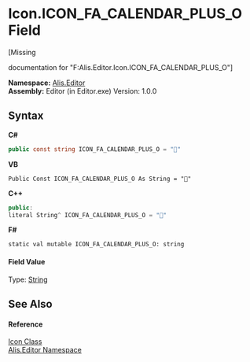 # Icon.ICON_FA_CALENDAR_PLUS_O Field
 

\[Missing <summary> documentation for "F:Alis.Editor.Icon.ICON_FA_CALENDAR_PLUS_O"\]

**Namespace:**&nbsp;<a href="b150ade4-39de-a232-5f06-d3cdc1b2c538">Alis.Editor</a><br />**Assembly:**&nbsp;Editor (in Editor.exe) Version: 1.0.0

## Syntax

**C#**<br />
``` C#
public const string ICON_FA_CALENDAR_PLUS_O = ""
```

**VB**<br />
``` VB
Public Const ICON_FA_CALENDAR_PLUS_O As String = ""
```

**C++**<br />
``` C++
public:
literal String^ ICON_FA_CALENDAR_PLUS_O = ""
```

**F#**<br />
``` F#
static val mutable ICON_FA_CALENDAR_PLUS_O: string
```


#### Field Value
Type: <a href="https://docs.microsoft.com/dotnet/api/system.string" target="_blank">String</a>

## See Also


#### Reference
<a href="cc0f883c-67f8-f772-c6d7-a60b129f22a7">Icon Class</a><br /><a href="b150ade4-39de-a232-5f06-d3cdc1b2c538">Alis.Editor Namespace</a><br />